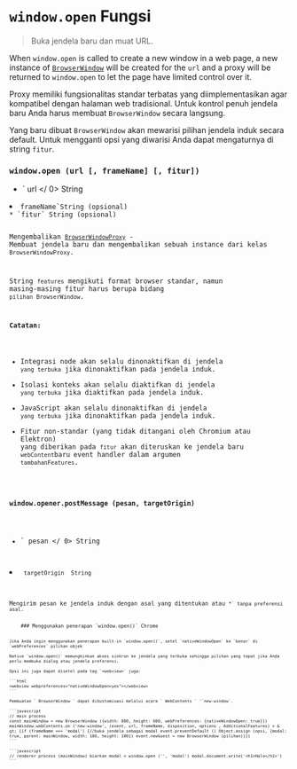 # `window.open` Fungsi

> Buka jendela baru dan muat URL.

When `window.open` is called to create a new window in a web page, a new instance of [`BrowserWindow`](browser-window.md) will be created for the `url` and a proxy will be returned to `window.open` to let the page have limited control over it.

Proxy memiliki fungsionalitas standar terbatas yang diimplementasikan agar kompatibel dengan halaman web tradisional. Untuk kontrol penuh jendela baru Anda harus membuat ` BrowserWindow ` secara langsung.

Yang baru dibuat ` BrowserWindow ` akan mewarisi pilihan jendela induk secara default. Untuk mengganti opsi yang diwarisi Anda dapat mengaturnya di string ` fitur `.

### `window.open (url [, frameName] [, fitur])`

* ` url </ 0> String</li>
<li><code>frameName`String (opsional)
* `fitur` String (opsional)

Mengembalikan [` BrowserWindowProxy `](browser-window-proxy.md) - Membuat jendela baru dan mengembalikan sebuah instance dari kelas ` BrowserWindowProxy `.

String `features` mengikuti format browser standar, namun masing-masing fitur harus berupa bidang `pilihan BrowserWindow`.

**Catatan:**

* Integrasi node akan selalu dinonaktifkan di jendela ` yang terbuka ` jika dinonaktifkan pada jendela induk.
* Isolasi konteks akan selalu diaktifkan di jendela ` yang terbuka ` jika diaktifkan pada jendela induk.
* JavaScript akan selalu dinonaktifkan di jendela `yang terbuka` jika dinonaktifkan pada jendela induk.
* Fitur non-standar (yang tidak ditangani oleh Chromium atau Elektron) yang diberikan pada `fitur` akan diteruskan ke jendela baru ` webContent `baru` `event handler dalam argumen `tambahanFeatures`.

### `window.opener.postMessage (pesan, targetOrigin)`

* ` pesan </ 0> String</li>
<li><code> targetOrigin </ 0> String</li>
</ul>

<p>Mengirim pesan ke jendela induk dengan asal yang ditentukan atau <code>*` tanpa preferensi asal.</p> 
    ### Menggunakan penerapan `window.open()` Chrome
    
    Jika Anda ingin menggunakan penerapan built-in `window.open()`, setel `nativeWindowOpen` ke `benar` di `webPreferences` pilihan objek
    
    Native `window.open()` memungkinkan akses sinkron ke jendela yang terbuka sehingga pilihan yang tepat jika Anda perlu membuka dialog atau jendela preferensi.
    
    Opsi ini juga dapat disetel pada tag `<webview>` juga:
    
    ```html
    <webview webpreferences="nativeWindowOpen=yes"></webview>
    ```
    
    Pembuatan ` BrowserWindow ` dapat dikustomisasi melalui acara ` WebContents ` '`new-window`.
    
    ```javascript
    // main process 
    const mainWindow = new BrowserWindow ({width: 800, height: 600, webPreferences: {nativeWindowOpen: true}}) mainWindow.webContents.on ('new-window', (event, url, frameName, disposition, options , AdditionalFeatures) = & gt; {if (frameName === 'modal') {//buka jendela sebagai modal event.preventDefault () Object.assign (opsi, {modal: true, parent: mainWindow, width: 100, height: 100}) event.newGuest = new BrowserWindow (pilihan)}})
    ```
    
    ```javascript
    // renderer process (mainWindow) biarkan modal = window.open ('', 'modal') modal.document.write('<h1>Halo</h1>')
    ```